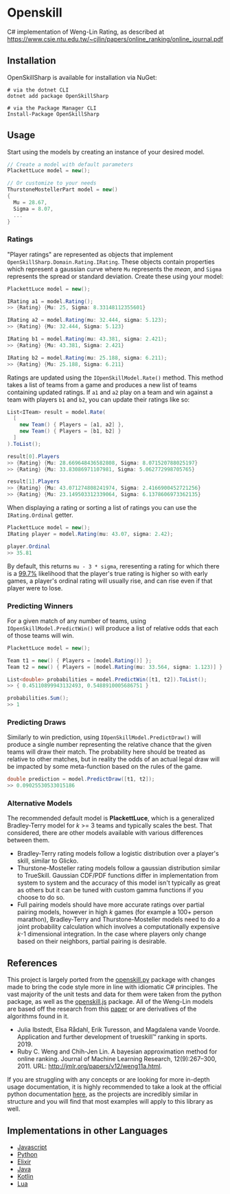 # Openskill

C# implementation of Weng-Lin Rating, as described at https://www.csie.ntu.edu.tw/~cjlin/papers/online_ranking/online_journal.pdf

## Installation

OpenSkillSharp is available for installation via NuGet:

```shell
# via the dotnet CLI
dotnet add package OpenSkillSharp

# via the Package Manager CLI
Install-Package OpenSkillSharp
```

## Usage

Start using the models by creating an instance of your desired model.

```cs
// Create a model with default parameters
PlackettLuce model = new();

// Or customize to your needs
ThurstoneMostellerPart model = new()
{
  Mu = 28.67,
  Sigma = 8.07,
  ...
}
```

### Ratings

"Player ratings" are represented as objects that implement `OpenSkillSharp.Domain.Rating.IRating`. These objects contain properties which represent a gaussian curve where `Mu` represents the _mean_, and `Sigma` represents the spread or standard deviation. Create these using your model:

```cs
PlackettLuce model = new();

IRating a1 = model.Rating();
>> {Rating} {Mu: 25, Sigma: 8.33148112355601}

IRating a2 = model.Rating(mu: 32.444, sigma: 5.123);
>> {Rating} {Mu: 32.444, Sigma: 5.123}

IRating b1 = model.Rating(mu: 43.381, sigma: 2.421);
>> {Rating} {Mu: 43.381, Sigma: 2.421}

IRating b2 = model.Rating(mu: 25.188, sigma: 6.211);
>> {Rating} {Mu: 25.188, Sigma: 6.211}
```

Ratings are updated using the `IOpenSkillModel.Rate()` method. This method takes a list of teams from a game and produces a new list of teams containing updated ratings. If `a1` and `a2` play on a team and win against a team with players `b1` and `b2`, you can update their ratings like so:

```cs
List<ITeam> result = model.Rate(
  [
    new Team() { Players = [a1, a2] },
    new Team() { Players = [b1, b2] }
  ]
).ToList();

result[0].Players
>> {Rating} {Mu: 28.669648436582808, Sigma: 8.071520788025197}
>> {Rating} {Mu: 33.83086971107981, Sigma: 5.062772998705765}

result[1].Players
>> {Rating} {Mu: 43.071274808241974, Sigma: 2.4166900452721256}
>> {Rating} {Mu: 23.149503312339064, Sigma: 6.1378606973362135}
```

When displaying a rating or sorting a list of ratings you can use the `IRating.Ordinal` getter.

```cs
PlackettLuce model = new();
IRating player = model.Rating(mu: 43.07, sigma: 2.42);

player.Ordinal
>> 35.81
```

By default, this returns `mu - 3 * sigma`, reresenting a rating for which there is a [99.7%](https://en.wikipedia.org/wiki/68–95–99.7_rule) likelihood that the player's true rating is higher so with early games, a player's ordinal rating will usually rise, and can rise even if that player were to lose.

### Predicting Winners

For a given match of any number of teams, using `IOpenSkillModel.PredictWin()` will produce a list of relative odds that each of those teams will win.

```cs
PlackettLuce model = new();

Team t1 = new() { Players = [model.Rating()] };
Team t2 = new() { Players = [model.Rating(mu: 33.564, sigma: 1.123)] };

List<double> probabilities = model.PredictWin([t1, t2]).ToList();
>> { 0.45110899943132493, 0.5488910005686751 }

probabilities.Sum();
>> 1
```

### Predicting Draws

Similarly to win prediction, using `IOpenSkillModel.PredictDraw()` will produce a single number representing the relative chance that the given teams will draw their match. The probability here should be treated as relative to other matches, but in reality the odds of an actual legal draw will be impacted by some meta-function based on the rules of the game.

```cs
double prediction = model.PredictDraw([t1, t2]);
>> 0.09025530533015186
```

### Alternative Models

The recommended default model is **PlackettLuce**, which is a generalized Bradley-Terry model for _k_ >= 3 teams and typically scales the best. That considered, there are other models available with various differences between them.

-   Bradley-Terry rating models follow a logistic distribution over a player's skill, similar to Glicko.
-   Thurstone-Mosteller rating models follow a gaussian distribution similar to TrueSkill. Gaussian CDF/PDF functions differ in implementation from system to system and the accuracy of this model isn't typically as great as others but it can be tuned with custom gamma functions if you choose to do so.
-   Full pairing models should have more accurate ratings over partial pairing models, however in high _k_ games (for example a 100+ person marathon), Bradley-Terry and Thurstone-Mosteller models need to do a joint probability calculation which involves a computationally expensive _k_-1 dimensional integration. In the case where players only change based on their neighbors, partial pairing is desirable.

## References

This project is largely ported from the [openskill.py](https://github.com/vivekjoshy/openskill.py) package with changes made to bring the code style more in line with idiomatic C# principles. The vast majority of the unit tests and data for them were taken from the python package, as well as the [openskill.js](https://github.com/philihp/openskill.js) package. All of the Weng-Lin models are based off the research from this [paper](https://jmlr.org/papers/v12/weng11a.html) or are derivatives of the algorithms found in it.

-   Julia Ibstedt, Elsa Rådahl, Erik Turesson, and Magdalena vande Voorde. Application and further development of trueskill™ ranking in sports. 2019.
-   Ruby C. Weng and Chih-Jen Lin. A bayesian approximation method for online ranking. Journal of Machine Learning Research, 12(9):267–300, 2011. URL: http://jmlr.org/papers/v12/weng11a.html.

If you are struggling with any concepts or are looking for more in-depth usage documentation, it is highly recommended to take a look at the official python documentation [here](https://openskill.me/en/stable/), as the projects are incredibly similar in structure and you will find that most examples will apply to this library as well.

## Implementations in other Languages

-   [Javascript](https://github.com/philihp/openskill.js)
-   [Python](https://github.com/vivekjoshy/openskill.py)
-   [Elixir](https://github.com/philihp/openskill.ex)
-   [Java](https://github.com/pocketcombats/openskill-java)
-   [Kotlin](https://github.com/brezinajn/openskill.kt)
-   [Lua](https://github.com/bstummer/openskill.lua)
